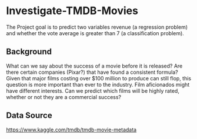 # Investigate-TMDB-Movies
The Project goal is to predict two variables revenue (a regression problem) and whether the vote average is greater than 7 (a classification problem).

## Background 
What can we say about the success of a movie before it is released? Are there certain companies (Pixar?) that have found a consistent formula? Given that major films costing over $100 million to produce can still flop, this question is more important than ever to the industry. Film aficionados might have different interests. Can we predict which films will be highly rated, whether or not they are a commercial success?

## Data Source
https://www.kaggle.com/tmdb/tmdb-movie-metadata

